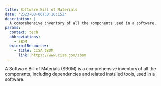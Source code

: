 ```yaml
---
title: Software Bill of Materials
date: '2023-08-06T10:10:15Z'
description: |
  A comprehensive inventory of all the components used in a software.
params:
  context: tech
  abbreviations:
    - SBOM
  externalResources:
    - title: CISA SBOM
      link: https://www.cisa.gov/sbom
---
```


A Software Bill of Materials (SBOM) is a comprehensive inventory of all the components,
including dependencies and related installed tools, used in a software.
